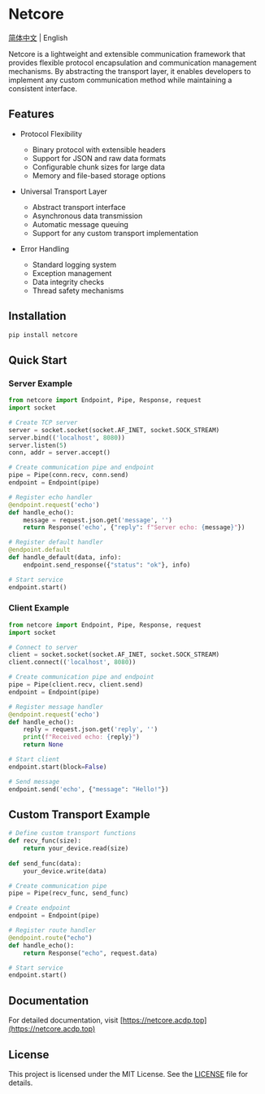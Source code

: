 # Netcore

[简体中文](README.md) | English

Netcore is a lightweight and extensible communication framework that provides flexible protocol encapsulation and communication management mechanisms. By abstracting the transport layer, it enables developers to implement any custom communication method while maintaining a consistent interface.

## Features

- Protocol Flexibility
  - Binary protocol with extensible headers
  - Support for JSON and raw data formats
  - Configurable chunk sizes for large data
  - Memory and file-based storage options

- Universal Transport Layer
  - Abstract transport interface
  - Asynchronous data transmission
  - Automatic message queuing
  - Support for any custom transport implementation

- Error Handling
  - Standard logging system
  - Exception management
  - Data integrity checks
  - Thread safety mechanisms

## Installation

```bash
pip install netcore
```

## Quick Start

### Server Example

```python
from netcore import Endpoint, Pipe, Response, request
import socket

# Create TCP server
server = socket.socket(socket.AF_INET, socket.SOCK_STREAM)
server.bind(('localhost', 8080))
server.listen(5)
conn, addr = server.accept()

# Create communication pipe and endpoint
pipe = Pipe(conn.recv, conn.send)
endpoint = Endpoint(pipe)

# Register echo handler
@endpoint.request('echo')
def handle_echo():
    message = request.json.get('message', '')
    return Response('echo', {"reply": f"Server echo: {message}"})

# Register default handler
@endpoint.default
def handle_default(data, info):
    endpoint.send_response({"status": "ok"}, info)

# Start service
endpoint.start()
```

### Client Example

```python
from netcore import Endpoint, Pipe, Response, request
import socket

# Connect to server
client = socket.socket(socket.AF_INET, socket.SOCK_STREAM)
client.connect(('localhost', 8080))

# Create communication pipe and endpoint
pipe = Pipe(client.recv, client.send)
endpoint = Endpoint(pipe)

# Register message handler
@endpoint.request('echo')
def handle_echo():
    reply = request.json.get('reply', '')
    print(f"Received echo: {reply}")
    return None

# Start client
endpoint.start(block=False)

# Send message
endpoint.send('echo', {"message": "Hello!"})
```

## Custom Transport Example

```python
# Define custom transport functions
def recv_func(size): 
    return your_device.read(size)
    
def send_func(data):
    your_device.write(data)

# Create communication pipe
pipe = Pipe(recv_func, send_func)

# Create endpoint
endpoint = Endpoint(pipe)

# Register route handler
@endpoint.route("echo")
def handle_echo():
    return Response("echo", request.data)

# Start service
endpoint.start()
```

## Documentation

For detailed documentation, visit [https://netcore.acdp.top](https://netcore.acdp.top)

## License

This project is licensed under the MIT License. See the [LICENSE](LICENSE) file for details. 